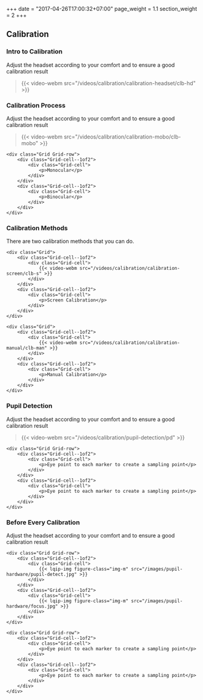 +++
date = "2017-04-26T17:00:32+07:00"
page_weight = 1.1
section_weight = 2
+++

## Calibration

### Intro to Calibration

Adjust the headset according to your comfort and to ensure a good calibration result

> {{< video-webm src="/videos/calibration/calibration-headset/clb-hd" >}}

### Calibration Process

Adjust the headset according to your comfort and to ensure a good calibration result

> {{< video-webm src="/videos/calibration/calibration-mobo/clb-mobo" >}}

> <div class="figure-container">
	<div class="Grid Grid-row">
		<div class="Grid-cell--1of2">
			<div class="Grid-cell">
				<p>Monocular</p>
			</div>
		</div>
		<div class="Grid-cell--1of2">
			<div class="Grid-cell">
				<p>Binocular</p>
			</div>
		</div>
	</div>
</div>

### Calibration Methods

There are two calibration methods that you can do.

> <div class="figure-container">
	<div class="Grid">
		<div class="Grid-cell--1of2">
			<div class="Grid-cell">
				{{< video-webm src="/videos/calibration/calibration-screen/clb-s" >}}
			</div>
		</div>
		<div class="Grid-cell--1of2">
			<div class="Grid-cell">
				<p>Screen Calibration</p>
			</div>
		</div>
	</div>
</div>

> <div class="figure-container">
	<div class="Grid">
		<div class="Grid-cell--1of2">
			<div class="Grid-cell">
				{{< video-webm src="/videos/calibration/calibration-manual/clb-man" >}}
			</div>
		</div>
		<div class="Grid-cell--1of2">
			<div class="Grid-cell">
				<p>Manual Calibration</p>
			</div>
		</div>
	</div>
</div>

### Pupil Detection

Adjust the headset according to your comfort and to ensure a good calibration result

> {{< video-webm src="/videos/calibration/pupil-detection/pd" >}}

> <div class="figure-container">
	<div class="Grid Grid-row">
		<div class="Grid-cell--1of2">
			<div class="Grid-cell">
				<p>Eye point to each marker to create a sampling point</p>
			</div>
		</div>
		<div class="Grid-cell--1of2">
			<div class="Grid-cell">
				<p>Eye point to each marker to create a sampling point</p>
			</div>
		</div>
	</div>
</div>

### Before Every Calibration

Adjust the headset according to your comfort and to ensure a good calibration result

> <div class="figure-container">
	<div class="Grid Grid-row">
		<div class="Grid-cell--1of2">
			<div class="Grid-cell">
				{{< lqip-img figure-class="img-m" src="/images/pupil-hardware/pupil-detect.jpg" >}}
			</div>
		</div>
		<div class="Grid-cell--1of2">
			<div class="Grid-cell">
				{{< lqip-img figure-class="img-m" src="/images/pupil-hardware/focus.jpg" >}}
			</div>
		</div>
	</div>
</div>

> <div class="figure-container">
	<div class="Grid Grid-row">
		<div class="Grid-cell--1of2">
			<div class="Grid-cell">
				<p>Eye point to each marker to create a sampling point</p>
			</div>
		</div>
		<div class="Grid-cell--1of2">
			<div class="Grid-cell">
				<p>Eye point to each marker to create a sampling point</p>
			</div>
		</div>
	</div>
</div>

